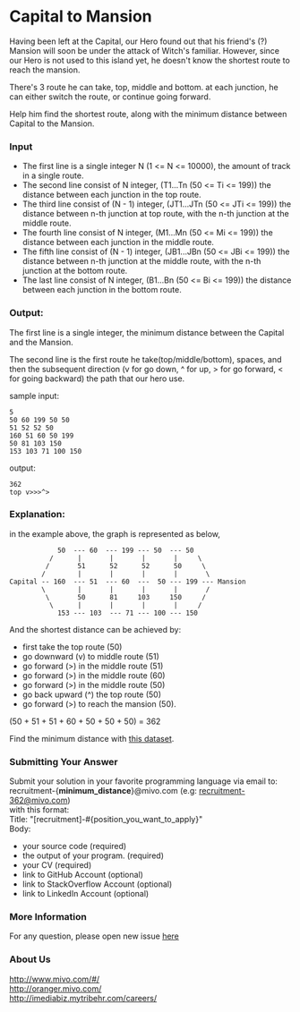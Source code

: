 # Capital to Mansion

Having been left at the Capital, our Hero found out that his friend's (?) Mansion will soon be under the attack of Witch's familiar.
However, since our Hero is not used to this island yet, he doesn't know the shortest route to reach the mansion.

There's 3 route he can take, top, middle and bottom. at each junction, he can either switch the route, or continue going forward.

Help him find the shortest route, along with the minimum distance between Capital to the Mansion.

### Input

- The first line is a single integer N (1 <= N <= 10000), the amount of track in a single route.
- The second line consist of N integer, (T1...Tn (50 <= Ti <= 199)) the distance between each junction in the top route.
- The third line consist of (N - 1) integer, (JT1...JTn (50 <= JTi <= 199)) the distance between n-th junction at top route, with the n-th junction at the middle route.
- The fourth line consist of N integer, (M1...Mn (50 <= Mi <= 199)) the distance between each junction in the middle route.
- The fifth line consist of (N - 1) integer, (JB1...JBn (50 <= JBi <= 199)) the distance between n-th junction at the middle route, with the n-th junction at the bottom route.
- The last line consist of N integer, (B1...Bn (50 <= Bi <= 199)) the distance between each junction in the bottom route.

### Output:
The first line is a single integer, the minimum distance between the Capital and the Mansion.

The second line is the first route he take(top/middle/bottom), spaces, and then the subsequent direction (v for go down, ^ for up, > for go forward, < for going backward) the path that our hero use.

sample input:

    5
    50 60 199 50 50
    51 52 52 50
    160 51 60 50 199
    50 81 103 150
    153 103 71 100 150

output:

    362
    top v>>>^>


### Explanation:  
in the example above, the graph is represented as below,

                50  --- 60  --- 199 --- 50  --- 50
              /      |       |       |       |     \
             /       51      52      52      50     \
            /        |       |       |       |       \
    Capital -- 160  --- 51  --- 60  ---  50 --- 199 --- Mansion
            \        |       |       |       |       /
             \       50      81     103     150     /
              \      |       |       |       |     /
                153 --- 103  --- 71 --- 100 --- 150

And the shortest distance can be achieved by:

- first take the top route (50)
- go downward (v) to middle route (51)
- go forward (>) in the middle route (51)
- go forward (>) in the middle route (60)
- go forward (>) in the middle route (50)
- go back upward (^) the top route (50)
- go forward (>) to reach the mansion (50).

(50 + 51 + 51 + 60 + 50 + 50 + 50) = 362

Find the minimum distance with [this dataset](dataset.txt).  

### Submitting Your Answer
Submit your solution in your favorite programming language via email to:  
recruitment-{**minimum_distance**}@mivo.com (e.g: recruitment-362@mivo.com)  
with this format:  
Title: "[recruitment]-#{position_you_want_to_apply}"  
Body:  
  - your source code (required)
  - the output of your program. (required)  
  - your CV (required)  
  - link to GitHub Account (optional)  
  - link to StackOverflow Account (optional)  
  - link to LinkedIn Account (optional)  

### More Information

For any question, please open new issue [here](https://github.com/MivoRecruitment/TestMasuk/issues)

### About Us
http://www.mivo.com/#/  
http://oranger.mivo.com/  
http://imediabiz.mytribehr.com/careers/
